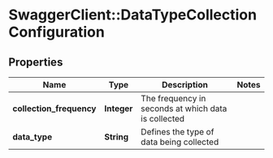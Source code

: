 # SwaggerClient::DataTypeCollectionConfiguration

## Properties
Name | Type | Description | Notes
------------ | ------------- | ------------- | -------------
**collection_frequency** | **Integer** | The frequency in seconds at which data is collected | 
**data_type** | **String** | Defines the type of data being collected | 


